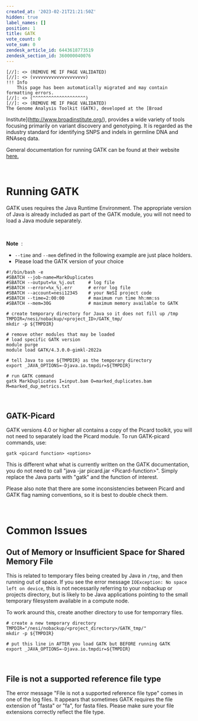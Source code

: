 ```yaml
---
created_at: '2023-02-21T21:21:50Z'
hidden: true
label_names: []
position: 1
title: GATK
vote_count: 0
vote_sum: 0
zendesk_article_id: 6443618773519
zendesk_section_id: 360000040076
---
```



    [//]: <> (REMOVE ME IF PAGE VALIDATED)
    [//]: <> (vvvvvvvvvvvvvvvvvvvv)
    !!! Info
        This page has been automatically migrated and may contain formatting errors.
    [//]: <> (^^^^^^^^^^^^^^^^^^^^)
    [//]: <> (REMOVE ME IF PAGE VALIDATED)
    The Genome Analysis Toolkit (GATK), developed at the [Broad
Institute](http://www.broadinstitute.org/), provides a wide variety of
tools focusing primarily on variant discovery and genotyping. It is
regarded as the industry standard for identifying SNPS and indels in
germline DNA and RNAseq data.

General documentation for running GATK can be found at their website
[here.](https://gatk.broadinstitute.org/hc/en-us)

 

# Running GATK

GATK uses requires the Java Runtime Environment. The appropriate version
of Java is already included as part of the GATK module, you will not
need to load a Java module separately.

 

**Note**  :

-   `--time` and `--mem` defined in the following example are just place
    holders.
-   Please load the GATK version of your choice

<!-- -->

    #!/bin/bash -e
    #SBATCH --job-name=MarkDuplicates
    #SBATCH --output=%x_%j.out     # log file
    #SBATCH --error=%x_%j.err      # error log file
    #SBATCH --account=nesi12345    # your NeSI project code
    #SBATCH --time=2:00:00         # maximum run time hh:mm:ss
    #SBATCH --mem=30G              # maximum memory available to GATK

    # create temporary directory for Java so it does not fill up /tmp
    TMPDIR=/nesi/nobackup/<project_ID>/GATK_tmp/
    mkdir -p ${TMPDIR}

    # remove other modules that may be loaded
    # load specific GATK version
    module purge
    module load GATK/4.3.0.0-gimkl-2022a

    # tell Java to use ${TMPDIR} as the temporary directory
    export _JAVA_OPTIONS=-Djava.io.tmpdir=${TMPDIR} 

    # run GATK command
    gatk MarkDuplicates I=input.bam O=marked_duplicates.bam M=marked_dup_metrics.txt

 

## GATK-Picard

GATK versions 4.0 or higher all contains a copy of the Picard toolkit,
you will not need to separately load the Picard module. To run
GATK-picard commands, use:  

    gatk <picard function> <options>

This is different what what is currently written on the GATK
documentation, you do not need to call "java -jar picard.jar
&lt;Picard-function&gt;". Simply replace the Java parts with "gatk" and
the function of interest.

Please also note that there are some inconsistencies between Picard and
GATK flag naming conventions, so it is best to double check them.

 

# Common Issues

## Out of Memory or Insufficient Space for Shared Memory File

This is related to temporary files being created by Java in `/tmp`, and
then running out of space. If you see the error message
`IOException: No space left on device`, this is not necessarily
referring to your nobackup or projects directory, but is likely to be
Java applications pointing to the small temporary filesystem available
in a compute node.

To work around this, create another directory to use for temporrary
files.

    # create a new temporary directory
    TMPDIR="/nesi/nobackup/<project_directory>/GATK_tmp/"
    mkdir -p ${TMPDIR}

    # put this line in AFTER you load GATK but BEFORE running GATK
    export _JAVA_OPTIONS=-Djava.io.tmpdir=${TMPDIR} 

 

## File is not a supported reference file type

The error message "File is not a supported reference file type" comes in
one of the log files. It appears that sometimes GATK requires the file
extension of "fasta" or "fa", for fasta files. Please make sure your
file extensions correctly reflect the file type.

 

 

 
